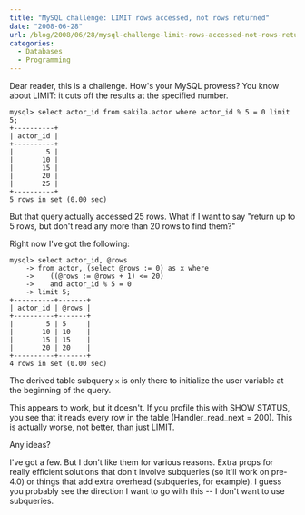 ```yaml
---
title: "MySQL challenge: LIMIT rows accessed, not rows returned"
date: "2008-06-28"
url: /blog/2008/06/28/mysql-challenge-limit-rows-accessed-not-rows-returned/
categories:
  - Databases
  - Programming
---
```

Dear reader, this is a challenge. How's your MySQL prowess? You know about LIMIT: it cuts off the results at the specified number.

```
mysql> select actor_id from sakila.actor where actor_id % 5 = 0 limit 5;
+----------+
| actor_id |
+----------+
|        5 | 
|       10 | 
|       15 | 
|       20 | 
|       25 | 
+----------+
5 rows in set (0.00 sec)
```

But that query actually accessed 25 rows. What if I want to say "return up to 5 rows, but don't read any more than 20 rows to find them?"

Right now I've got the following:

```
mysql> select actor_id, @rows
    -> from actor, (select @rows := 0) as x where
    ->    ((@rows := @rows + 1) <= 20)
    ->    and actor_id % 5 = 0 
    -> limit 5;
+----------+-------+
| actor_id | @rows |
+----------+-------+
|        5 | 5     | 
|       10 | 10    | 
|       15 | 15    | 
|       20 | 20    | 
+----------+-------+
4 rows in set (0.00 sec)
```

The derived table subquery `x` is only there to initialize the user variable at the beginning of the query.

This appears to work, but it doesn't. If you profile this with SHOW STATUS, you see that it reads every row in the table (Handler\_read\_next = 200). This is actually worse, not better, than just LIMIT.

Any ideas?

I've got a few. But I don't like them for various reasons. Extra props for really efficient solutions that don't involve subqueries (so it'll work on pre-4.0) or things that add extra overhead (subqueries, for example). I guess you probably see the direction I want to go with this -- I don't want to use subqueries.


